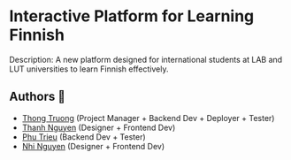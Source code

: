 # Interactive Platform for Learning Finnish

Description: A new platform designed for international students at LAB and LUT universities to learn Finnish effectively.

## Authors 👷
- [Thong Truong](https://github.com/truonghoangthong) (Project Manager + Backend Dev + Deployer + Tester)
- [Thanh Nguyen](https://github.com/pingviini314159) (Designer + Frontend Dev)
- [Phu Trieu](https://github.com/truonghoangthong) (Backend Dev + Tester)
- [Nhi Nguyen](https://github.com/nhingnguyen) (Designer + Frontend Dev)
